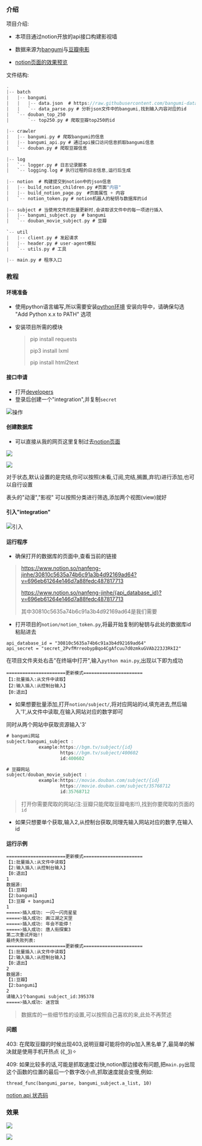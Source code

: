 ### 介绍

项目介绍:

- 本项目通过notion开放的api接口构建影视墙
- 数据来源为[bangumi](https://bangumi.tv/)与[豆瓣电影](https://movie.douban.com/)


- [notion页面的效果预览](https://pie-saturday-9af.notion.site/2327d87974bd4b85aac383797a5c7797?v=b01a6aac9ea94ce4b3ba065b3f8d4dae)


文件结构:

```c
.
|-- batch
|   |-- bangumi
|   |   |-- data.json  # https://raw.githubusercontent.com/bangumi-data/bangumi-data/master/dist/data.json
|   |   `-- data_parse.py # 分析json文件中的bangumi,找到输入内容对应的id
|   `-- douban_top_250
|       `-- top250.py # 爬取豆瓣top250的id
    
|-- crawler
|   |-- bangumi.py # 爬取bangumi的信息
|   |-- bangumi_api.py # 通过api接口访问信息抓取bangumi信息
|   `-- douban.py # 爬取豆瓣信息
    
|-- log
|   `-- logger.py # 日志记录脚本
|   `-- logging.log # 执行过程的日志信息,运行后生成
    
|-- notion  # 构建提交到notion中的json信息
|   |-- build_notion_children.py #页面"内容"
|   |-- build_notion_page.py  #页面属性 + 内容
|   `-- notion_token.py # notion机器人的秘钥与数据库的id
    
|-- subject # 当使用文件的批量更新时,会读取该文件中的每一项进行插入
|   |-- bangumi_subject.py  # bangumi
|   `-- douban_movie_subject.py # 豆瓣
    
`-- util
|   |-- client.py # 发起请求
|   |-- header.py # user-agent模拟
|   `-- utils.py # 工具
    
|-- main.py # 程序入口

```



### 教程

#### 环境准备

- 使用python语言编写,所以需要安装[python环境](https://www.python.org/) 安装向导中，请确保勾选 "Add Python x.x to PATH" 选项

- 安装项目所需的模块

  >pip install requests
  >
  >pip3 install lxml 
  >
  >pip install html2text



#### 接口申请

- 打开[developers](https://developers.notion.com/)
- 登录后创建一个"integration",并复制`secret`

![操作](./assets/integrations.gif)



#### 创建数据库
- 可以直接从我的网页这里复制过去[notion页面](https://pie-saturday-9af.notion.site/2327d87974bd4b85aac383797a5c7797?v=b01a6aac9ea94ce4b3ba065b3f8d4dae)

![](./assets/properties.gif)

![](./assets/table-header.png)



对于状态,默认设置的是完结,你可以按照(未看,订阅,完结,搁置,弃坑)进行添加,也可以自行设置

表头的"动漫","影视" 可以按照分类进行筛选,添加两个视图(view)就好



#### 引入"integration"

![引入](./assets/integration2.gif)



#### 运行程序

- 确保打开的数据库的页面中,查看当前的链接

> https://www.notion.so/nanfeng-jinhe/30810c5635a74b6c91a3b4d92169ad64?v=696eb61264e146d7a88fedc487817713
>
> https://www.notion.so/nanfeng-jinhe/{api_database_id}?v=696eb61264e146d7a88fedc487817713
>
> 其中30810c5635a74b6c91a3b4d92169ad64是我们需要

- 打开项目的`notion/notion_token.py`,将最开始复制的秘钥与此处的数据库id粘贴进去

```
api_database_id = "30810c5635a74b6c91a3b4d92169ad64"
api_secret = "secret_2PvfMrreobypBqo4CgAfcuu7d0zmkuGVAb223J3RkI2"
```



在项目文件夹处右击"在终端中打开",输入`python main.py`,出现以下即为成功

```
======================更新模式======================
【1:批量插入:从文件中读取】
【2:输入插入:从控制台输入】
【0:退出】
```



- 如果想要批量添加,打开`notion/subject/`,将对应网站的id,填充进去,然后输入'1',从文件中读取,在输入网站对应的数字即可

同时从两个网站中获取资源输入'3'

```js
# bangumi网站
subject/bangumi_subject :
            example:https://bgm.tv/subject/{id}
                    https://bgm.tv/subject/400602
                    id:400602

# 豆瓣网站
subject/douban_movie_subject :
            example:https://movie.douban.com/subject/{id}
                    https://movie.douban.com/subject/35768712
                    id:35768712
```

> 打开你需要爬取的网站(注:豆瓣只能爬取豆瓣电影!!),找到你要爬取的页面的`id`



- 如果只想要单个获取,输入2,从控制台获取,同理先输入网站对应的数字,在输入id



#### 运行示例

```bash
======================更新模式======================
【1:批量插入:从文件中读取】
【2:输入插入:从控制台输入】
【0:退出】
1
数据源:
【1:豆瓣】
【2:bangumi】
【3:豆瓣 + bangumi】
1
=====>插入成功: 一闪一闪亮星星
=====>插入成功: 画江湖之天罡
=====>插入成功: 年会不能停！
=====>插入成功: 唐人街探案3
第二次重试开始!!
最终失败列表:
======================更新模式======================
【1:批量插入:从文件中读取】
【2:输入插入:从控制台输入】
【0:退出】
2
数据源:
【1:豆瓣】
【2:bangumi】
2
请输入1个bangumi subject_id:395378
=====>插入成功: 迷宫饭
```



> 数据库的一些细节性的设置,可以按照自己喜欢的来,此处不再赘述







#### 问题

403: 在爬取豆瓣的时候出现403,说明豆瓣可能将你的ip加入黑名单了,最简单的解决就是使用手机开热点 (ͼ̤͂ ͜ ͽ̤͂)✧

409: 如果比较多的话,可能是抓取速度过快,notion那边接收有问题,把`main.py`出现这个函数的位置的最后一个数字改小点,抓取速度就会变慢,例如:

```
thread_func(bangumi_parse, bangumi_subject.a_list, 10)
```



[notion api 状态码](https://developers.notion.com/reference/status-codes)





### 效果

![](./assets/show1.png)



![](./assets/show2.png)
